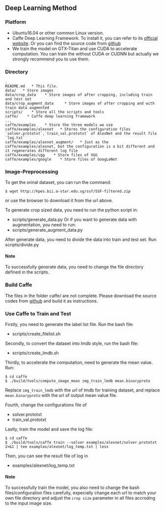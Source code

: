## Deep Learning Method


### Platform
* Ubuntu16.04 or other common Linux version.
* Caffe Deep Learning Framework. To install it, you can refer to its [official website](http://caffe.berkeleyvision.org/). Or you can find the source code from [github](https://github.com/BVLC/caffe)
* We train the model on GTX-Titan and use CUDA to accelerate computation. You can train the without CUDA or CUDNN but actually we strongly recommend you to use them.

### Directory

```console
.    
README.md   * This file.
data/   * Store images 
data/crop_data    * Store images of after cropping, including train and test set
data/crop_augment_data     * Store images of after cropping and with train data augmented
scripts/    * Store all the scripts and tools
caffe/    * Caffe deep learning framework
...         
caffe/examples    * Store the three models we use 
caffe/examples/alexnet   * Stores the configuration files `solver.prototxt`,`train_val.prototxt` of AlexNet and the result file `log.txt`
caffe/examples/alexnet_augment/   * Just as the caffe/examples/alexnet, but the configuration is a bit different and it regenerates different log file
caffe/examples/vgg    * Store files of VGG
caffe/examples/google    * Store files of GoogLeNet
```
### Image-Preprocessing
To get the orinal dataset, you can run the command:
```console
$ wget http://hpes.bii.a-star.edu.sg/ssf/SSF-filtered.zip
```
or use the browser to download it from the url above.

To generate crop sized data, you need to run the python script in:
* scripts/generate_data.py
Or if you want to generate data with augmentation, you need to run:
* scripts/generate_augment_data.py

After generate data, you need to divide the data into train and test set. Run scripts/divide.py

#### Note
To successfully generate data, you need to change the file directory defined in the scripts.

### Build Caffe
The files in the folder caffe/ are not complete. Please download the source codes from [github](https://github.com/BVLC/caffe) and build it as instructions.


### Use Caffe to Train and Test
Firstly, you need to generate the label list file. Run the bash file:
* scripts/create_filelist.sh

Secondly, to convert the dataset into lmdb style, run the bash file:
* scripts/create_lmdb.sh

Thirdly, to accelerate the computation, need to generate the mean value. Run:
```console
$ cd caffe
$ ./build/tools/compute_image_mean img_train_lmdb mean.binaryproto
```

Replace `img_train_lmdb` with the url of lmdb for training dataset, and replace `mean.binaryproto` with the url of output mean value file.

Fourth, change the configurations file of 
* solver.prototxt
* train_val.prototxt

Lastly, train the model and save the log file:
```console
$ cd caffe
$ ./build/tools/caffe train --solver examplex/alexnet/solver.prototxt 2>&1 | tee examplex/alexnet/log_temp.txt | less
```
Then, you can see the result file of log in 
* examplex/alexnet/log_temp.txt


#### Note
To successfully train the model, you also need to change the bash files/configuration files carefully, expecially change each url to match your own file directory and adjust the `crop size` parameter in all files accroding to the input image size.


